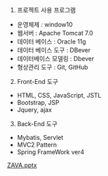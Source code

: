 1. 프로젝트 사용 프로그램
- 운영체제 : window10 
- 웹서버 : Apache Tomcat 7.0
- 데이터 베이스 : Oracle 11g 
- 데이터 베이스 도구 : DBever
- 데이터베이스 모델링 : Dbever 
- 형상관리 도구 : Git, GitHub
2. Front-End 도구
- HTML, CSS, JavaScript, JSTL
- Bootstrap, JSP
- Jquery, ajax
3. Back-End 도구
- Mybatis, Servlet
- MVC2 Pattern
- Spring FrameWork ver4

[ZAVA.pptx](https://github.com/zavaproject/ZAVA/files/7998821/ZAVA.pptx)
